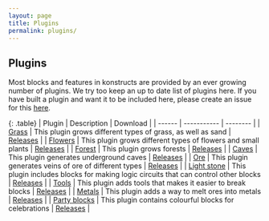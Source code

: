 ```yaml
---
layout: page
title: Plugins
permalink: plugins/
---
```


## Plugins

Most blocks and features in konstructs are provided by an ever growing number of plugins. We try too keep an up to date list of plugins here. If you have built a plugin and want it to be included here, please create an issue for this [here](https://github.com/konstructs/konstructs.github.io/issues).

{: .table}
| Plugin | Description | Download |
| ------ | ----------- | -------- |
| [Grass](https://github.com/konstructs/server-plugin-grass) | This plugin grows different types of grass, as well as sand | [Releases](https://github.com/konstructs/server-plugin-grass/releases) |
| [Flowers](https://github.com/konstructs/server-plugin-flowers) | This plugin grows different types of flowers and small plants | [Releases](https://github.com/konstructs/server-plugin-flowers/releases) |
| [Forest](https://github.com/konstructs/server-plugin-forest) | This plugin grows forests | [Releases](https://github.com/konstructs/server-plugin-forest/releases) |
| [Caves](https://github.com/konstructs/server-plugin-caves) | This plugin generates underground caves | [Releases](https://github.com/konstructs/server-plugin-caves/releases) |
| [Ore](https://github.com/konstructs/server-plugin-ore) | This plugin generates veins of ore of different types | [Releases](https://github.com/konstructs/server-plugin-ore/releases) |
| [Light stone](https://github.com/konstructs/server-plugin-light-stone) | This plugin includes blocks for making logic circuits that can control other blocks | [Releases](https://github.com/konstructs/server-plugin-light-stone/releases) |
| [Tools](https://github.com/konstructs/server-plugin-tools) | This plugin adds tools that makes it easier to break blocks | [Releases](https://github.com/konstructs/server-plugin-tools/releases) |
| [Metals](https://github.com/konstructs/server-plugin-metals) | This plugin adds a way to melt ores into metals | [Releases](https://github.com/konstructs/server-plugin-metals/releases) |
| [Party blocks](https://github.com/konstructs/server-plugin-two-year-anniversary-party-blocks) | This plugin contains colourful blocks for celebrations | [Releases](https://github.com/konstructs/server-plugin-two-year-anniversary-party-blocks/releases) |
